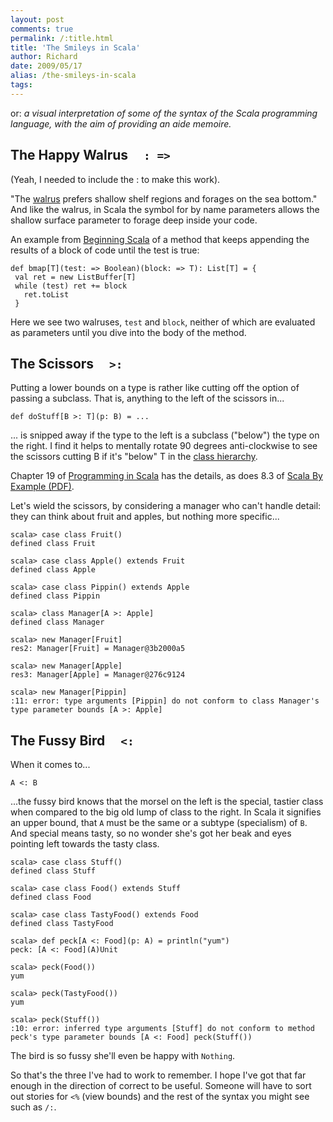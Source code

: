 ```yaml
---
layout: post
comments: true
permalink: /:title.html
title: 'The Smileys in Scala'
author: Richard
date: 2009/05/17
alias: /the-smileys-in-scala
tags:
---
```


or: *a visual interpretation of some of the syntax of the Scala
programming language, with the aim of providing an aide memoire.*

The Happy Walrus     `: =>`
---------------------------

(Yeah, I needed to include the : to make this work).

"The [walrus][] prefers shallow shelf regions and forages on the sea
bottom." And like the walrus, in Scala the symbol for by name parameters
allows the shallow surface parameter to forage deep inside your code.

An example from [Beginning Scala][] of a method that keeps appending the
results of a block of code until the test is true:

    def bmap[T](test: => Boolean)(block: => T): List[T] = {
     val ret = new ListBuffer[T]
     while (test) ret += block
       ret.toList
     }

Here we see two walruses, `test` and `block`, neither of which are
evaluated as parameters until you dive into the body of the method.

The Scissors     `>:`
---------------------

Putting a lower bounds on a type is rather like cutting off the option
of passing a subclass. That is, anything to the left of the scissors
in...


    def doStuff[B >: T](p: B) = ...

... is snipped away if the type to the left is a subclass ("below") the
type on the right. I find it helps to mentally rotate 90 degrees
anti-clockwise to see the scissors cutting B if it's "below" T in the
[class hierarchy][].

Chapter 19 of [Programming in Scala][] has the details, as does 8.3 of
[Scala By Example (PDF)][].

Let's wield the scissors, by considering a manager who can't handle
detail: they can think about fruit and apples, but nothing more
specific...


    scala> case class Fruit()
    defined class Fruit

    scala> case class Apple() extends Fruit
    defined class Apple

    scala> case class Pippin() extends Apple
    defined class Pippin

    scala> class Manager[A >: Apple]
    defined class Manager

    scala> new Manager[Fruit]
    res2: Manager[Fruit] = Manager@3b2000a5

    scala> new Manager[Apple]
    res3: Manager[Apple] = Manager@276c9124

    scala> new Manager[Pippin]
    :11: error: type arguments [Pippin] do not conform to class Manager's type parameter bounds [A >: Apple]



The Fussy Bird     `<:`
-----------------------


When it comes to...


    A <: B 


...the fussy bird knows that the morsel on the left is the special,
tastier class when compared to the big old lump of class to the right.
In Scala it signifies an upper bound, that `A` must be the same or a
subtype (specialism) of `B`. And special means tasty, so no wonder she's
got her beak and eyes pointing left towards the tasty class.


    scala> case class Stuff()
    defined class Stuff

    scala> case class Food() extends Stuff
    defined class Food

    scala> case class TastyFood() extends Food
    defined class TastyFood

    scala> def peck[A <: Food](p: A) = println("yum")
    peck: [A <: Food](A)Unit

    scala> peck(Food())
    yum

    scala> peck(TastyFood())
    yum

    scala> peck(Stuff())
    :10: error: inferred type arguments [Stuff] do not conform to method peck's type parameter bounds [A <: Food] peck(Stuff())

The bird is so fussy she'll even be happy with `Nothing`.

So that's the three I've had to work to remember. I hope I've got that
far enough in the direction of correct to be useful. Someone will have
to sort out stories for `<%` (view bounds) and the rest of the syntax
you might see such as `/:`.


  [walrus]: http://en.wikipedia.org/wiki/Walrus
  [Beginning Scala]: http://www.apress.com/book/view/9781430219897
  [class hierarchy]: http://www.scala-lang.org/node/128
  [Programming in Scala]: http://www.artima.com/shop/programming_in_scala
  [Scala By Example (PDF)]: http://www.scala-lang.org/sites/default/files/linuxsoft_archives/docu/files/ScalaByExample.pdf
